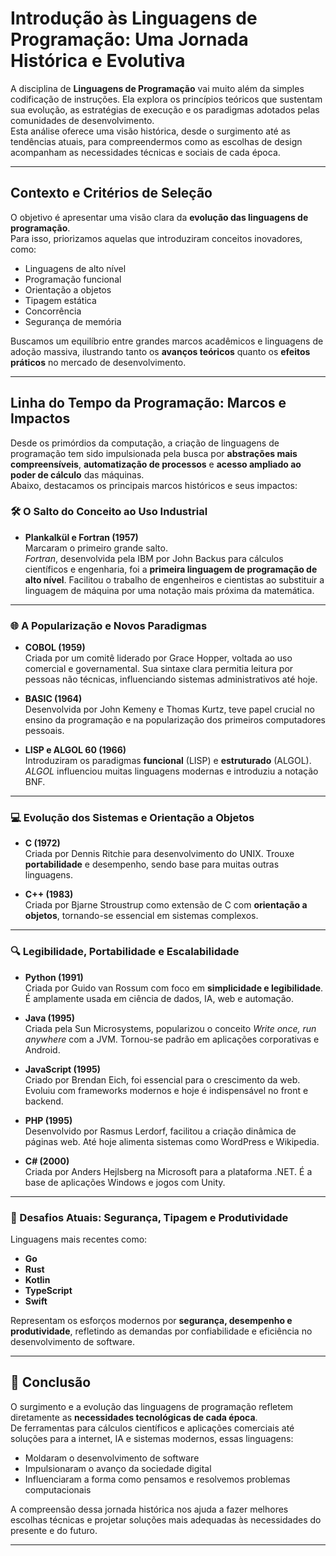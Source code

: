# Introdução às Linguagens de Programação: Uma Jornada Histórica e Evolutiva

A disciplina de **Linguagens de Programação** vai muito além da simples codificação de instruções. Ela explora os princípios teóricos que sustentam sua evolução, as estratégias de execução e os paradigmas adotados pelas comunidades de desenvolvimento.  
Esta análise oferece uma visão histórica, desde o surgimento até as tendências atuais, para compreendermos como as escolhas de design acompanham as necessidades técnicas e sociais de cada época.

---

## Contexto e Critérios de Seleção

O objetivo é apresentar uma visão clara da **evolução das linguagens de programação**.  
Para isso, priorizamos aquelas que introduziram conceitos inovadores, como:

- Linguagens de alto nível  
- Programação funcional  
- Orientação a objetos  
- Tipagem estática  
- Concorrência  
- Segurança de memória  

Buscamos um equilíbrio entre grandes marcos acadêmicos e linguagens de adoção massiva, ilustrando tanto os **avanços teóricos** quanto os **efeitos práticos** no mercado de desenvolvimento.

---

## Linha do Tempo da Programação: Marcos e Impactos

Desde os primórdios da computação, a criação de linguagens de programação tem sido impulsionada pela busca por **abstrações mais compreensíveis**, **automatização de processos** e **acesso ampliado ao poder de cálculo** das máquinas.  
Abaixo, destacamos os principais marcos históricos e seus impactos:

### 🛠️ O Salto do Conceito ao Uso Industrial

- **Plankalkül e Fortran (1957)**  
  Marcaram o primeiro grande salto.  
  *Fortran*, desenvolvida pela IBM por John Backus para cálculos científicos e engenharia, foi a **primeira linguagem de programação de alto nível**. Facilitou o trabalho de engenheiros e cientistas ao substituir a linguagem de máquina por uma notação mais próxima da matemática.

---

### 🌐 A Popularização e Novos Paradigmas

- **COBOL (1959)**  
  Criada por um comitê liderado por Grace Hopper, voltada ao uso comercial e governamental. Sua sintaxe clara permitia leitura por pessoas não técnicas, influenciando sistemas administrativos até hoje.

- **BASIC (1964)**  
  Desenvolvida por John Kemeny e Thomas Kurtz, teve papel crucial no ensino da programação e na popularização dos primeiros computadores pessoais.

- **LISP e ALGOL 60 (1966)**  
  Introduziram os paradigmas **funcional** (LISP) e **estruturado** (ALGOL).  
  *ALGOL* influenciou muitas linguagens modernas e introduziu a notação BNF.

---

### 💻 Evolução dos Sistemas e Orientação a Objetos

- **C (1972)**  
  Criada por Dennis Ritchie para desenvolvimento do UNIX. Trouxe **portabilidade** e desempenho, sendo base para muitas outras linguagens.

- **C++ (1983)**  
  Criada por Bjarne Stroustrup como extensão de C com **orientação a objetos**, tornando-se essencial em sistemas complexos.

---

### 🔍 Legibilidade, Portabilidade e Escalabilidade

- **Python (1991)**  
  Criada por Guido van Rossum com foco em **simplicidade e legibilidade**. É amplamente usada em ciência de dados, IA, web e automação.

- **Java (1995)**  
  Criada pela Sun Microsystems, popularizou o conceito *Write once, run anywhere* com a JVM. Tornou-se padrão em aplicações corporativas e Android.

- **JavaScript (1995)**  
  Criado por Brendan Eich, foi essencial para o crescimento da web. Evoluiu com frameworks modernos e hoje é indispensável no front e backend.

- **PHP (1995)**  
  Desenvolvido por Rasmus Lerdorf, facilitou a criação dinâmica de páginas web. Até hoje alimenta sistemas como WordPress e Wikipedia.

- **C# (2000)**  
  Criada por Anders Hejlsberg na Microsoft para a plataforma .NET. É a base de aplicações Windows e jogos com Unity.

---

### 🚀 Desafios Atuais: Segurança, Tipagem e Produtividade

Linguagens mais recentes como:

- **Go**  
- **Rust**  
- **Kotlin**  
- **TypeScript**  
- **Swift**

Representam os esforços modernos por **segurança, desempenho e produtividade**, refletindo as demandas por confiabilidade e eficiência no desenvolvimento de software.

---

## 📌 Conclusão

O surgimento e a evolução das linguagens de programação refletem diretamente as **necessidades tecnológicas de cada época**.  
De ferramentas para cálculos científicos e aplicações comerciais até soluções para a internet, IA e sistemas modernos, essas linguagens:

- Moldaram o desenvolvimento de software  
- Impulsionaram o avanço da sociedade digital  
- Influenciaram a forma como pensamos e resolvemos problemas computacionais  

A compreensão dessa jornada histórica nos ajuda a fazer melhores escolhas técnicas e projetar soluções mais adequadas às necessidades do presente e do futuro.

---

